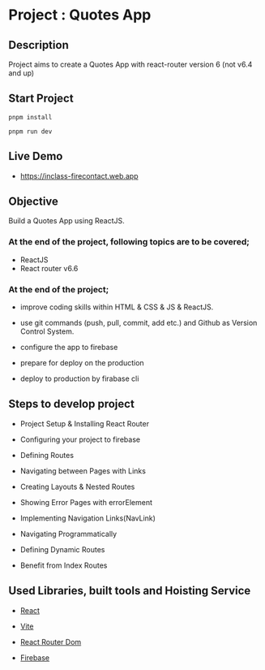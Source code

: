 # Project : Quotes App

## Description

Project aims to create a Quotes App with react-router version 6 (not v6.4 and up)

## Start Project

```
pnpm install

pnpm run dev
```

## Live Demo
- https://inclass-firecontact.web.app

## Objective

Build a Quotes App using ReactJS.

### At the end of the project, following topics are to be covered;

- ReactJS
- React router v6.6


### At the end of the project;

- improve coding skills within HTML & CSS & JS & ReactJS.

- use git commands (push, pull, commit, add etc.) and Github as Version Control System.

- configure the app to firebase

- prepare for deploy on the production

- deploy to production by firabase cli

## Steps to develop project
- Project Setup & Installing React Router

- Configuring your project to firebase

- Defining Routes

- Navigating between Pages with Links

- Creating Layouts & Nested Routes

- Showing Error Pages with errorElement

- Implementing Navigation Links(NavLink)

- Navigating Programmatically

- Defining Dynamic Routes

- Benefit from Index Routes

## Used Libraries, built tools and Hoisting Service
- [React](https://reactjs.org/)

- [Vite](https://vitejs.dev/)

- [React Router Dom](https://reactrouter.com/en/main/start/overview)

- [Firebase](https://firebase.google.com/)
